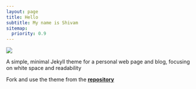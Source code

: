 ```yaml
---
layout: page
title: Hello
subtitle: My name is Shivam
sitemap:
  priority: 0.9
---
```


<img src="{{ '/assets/img/pic.png' | prepend: site.baseurl }}" id="about-img">

<div id="describe-text">
	<p>A simple, minimal Jekyll theme for a personal web page and blog, focusing on white space and readability</p>
	<p>Fork and use the theme from the <strong> <a href="https://github.com/knhash/Pudhina"> repository</a> </strong></p>
</div>
